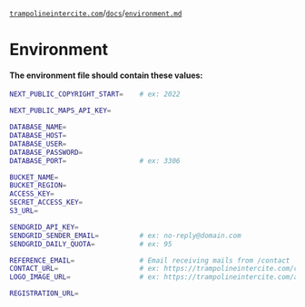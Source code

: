[`trampolineintercite.com`](../../README.md)/[`docs`](./docs.md)/[`environment.md`](./environment.md)

# Environment

#### The environment file should contain these values:

```bash
NEXT_PUBLIC_COPYRIGHT_START=    # ex: 2022

NEXT_PUBLIC_MAPS_API_KEY=

DATABASE_NAME=
DATABASE_HOST=
DATABASE_USER=
DATABASE_PASSWORD=
DATABASE_PORT=                  # ex: 3306

BUCKET_NAME=
BUCKET_REGION=
ACCESS_KEY=
SECRET_ACCESS_KEY=
S3_URL=

SENDGRID_API_KEY=
SENDGRID_SENDER_EMAIL=          # ex: no-reply@domain.com
SENDGRID_DAILY_QUOTA=           # ex: 95

REFERENCE_EMAIL=                # Email receiving mails from /contact
CONTACT_URL=                    # ex: https://trampolineintercite.com/contact
LOGO_IMAGE_URL=                 # ex: https://trampolineintercite.com/assets/logo.png

REGISTRATION_URL=
```
